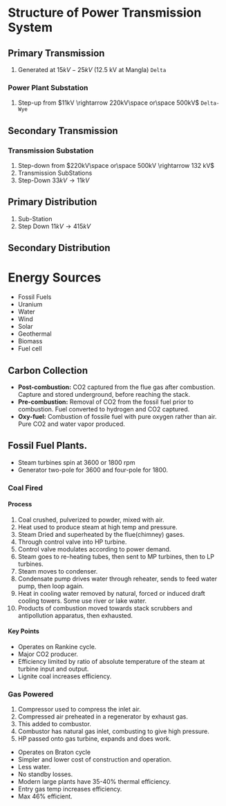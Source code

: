 # Structure of Power Transmission System
## Primary Transmission
1. Generated at $15kV-25kV$ (12.5 kV at Mangla) `Delta`
### Power Plant Substation
1. Step-up from $11kV \rightarrow 220kV\space or\space 500kV$ `Delta-Wye`
## Secondary Transmission
### Transmission Substation
1. Step-down from $220kV\space or\space 500kV \rightarrow 132 kV$
2. Transmission SubStations
3. Step-Down $33kV \rightarrow 11kV$
## Primary Distribution
1. Sub-Station
2. Step Down $11kV \rightarrow 415kV$
## Secondary Distribution


# Energy Sources
-  Fossil Fuels
- Uranium
- Water
- Wind
- Solar
- Geothermal
- Biomass
- Fuel cell
## Carbon Collection
- **Post-combustion:** CO2 captured from the flue gas after combustion.
Capture and stored underground, before reaching the stack.
- **Pre-combustion:** Removal of CO2 from the fossil fuel prior to combustion. 
Fuel converted to hydrogen and CO2 captured.
- **Oxy-fuel:** Combustion of fossile fuel with pure oxygen rather than air.
Pure CO2 and water vapor produced.

## Fossil Fuel Plants.
- Steam turbines spin at 3600 or 1800 rpm
- Generator two-pole for 3600 and four-pole for 1800.
### Coal Fired
#### Process
1. Coal crushed, pulverized to powder, mixed with air.
2. Heat used to produce steam at high temp and pressure.
3. Steam Dried and superheated by the flue(chimney) gases.
4. Through control valve into HP turbine.
5. Control valve modulates according to power demand.
6. Steam goes to re-heating tubes, then sent to MP turbines, then to LP turbines.
7. Steam moves to condenser.
8. Condensate pump drives water through reheater, sends to feed water pump, then loop again.
9. Heat in cooling water removed by natural, forced or induced draft cooling towers. Some use river or lake water.
10. Products of combustion moved towards stack scrubbers and antipollution apparatus, then exhausted.
#### Key Points
-  Operates on Rankine cycle.
- Major CO2 producer.
- Efficiency limited by ratio of absolute temperature of the steam at turbine input and output.
- Lignite coal increases efficiency.

### Gas Powered
1. Compressor used to compress the inlet air.
2. Compressed air preheated in a regenerator by exhaust gas. 
3. This added to combustor.
4. Combustor has natural gas inlet, combusting to give high pressure.
5. HP passed onto gas turbine, expands and does work.

- Operates on Braton cycle
- Simpler and lower cost of construction and operation.
- Less water.
- No standby losses.
- Modern large plants have 35-40% thermal efficiency.
- Entry gas temp increases efficiency.
- Max 46% efficient.